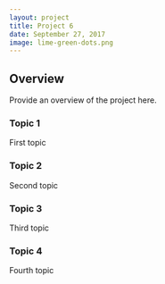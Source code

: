 ```yaml
---
layout: project
title: Project 6
date: September 27, 2017
image: lime-green-dots.png
---
```


## Overview
Provide an overview of the project here.

### Topic 1
First topic

### Topic 2
Second topic

### Topic 3
Third topic

### Topic 4
Fourth topic